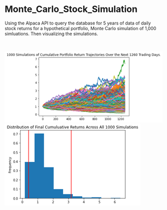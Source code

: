 # Monte_Carlo_Stock_Simulation
Using the Alpaca API  to query the database for 5 years of data of daily stock returns for a hypothetical portfolio, Monte Carlo simulation of 1,000 simluations. Then visualizing the simulations.
<br>
<br>
<br>

<div class="row">
  <div class="col-md-6" markdown="1">
  <img src="Images/MC_fiveyear_sim_plot.png">
  </div>
    <div class="col-md-6" markdown="1">
  <img src="Images/MC_fiveyear_dist_plot.png">
  </div>
</div>
<!-- <p align="left"><img src="Images/MC_fiveyear_sim_plot.png" /> <img src="Images/MC_fiveyear_dist_plot.png"  /></p> -->
